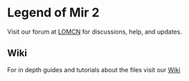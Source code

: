 # Legend of Mir 2

Visit our forum at [LOMCN](http://www.lomcn.org/forum/forumdisplay.php?633) for discussions, help, and updates.

## Wiki

For in depth guides and tutorials about the files visit our [Wiki](https://github.com/brandc87/mir2/wiki)
